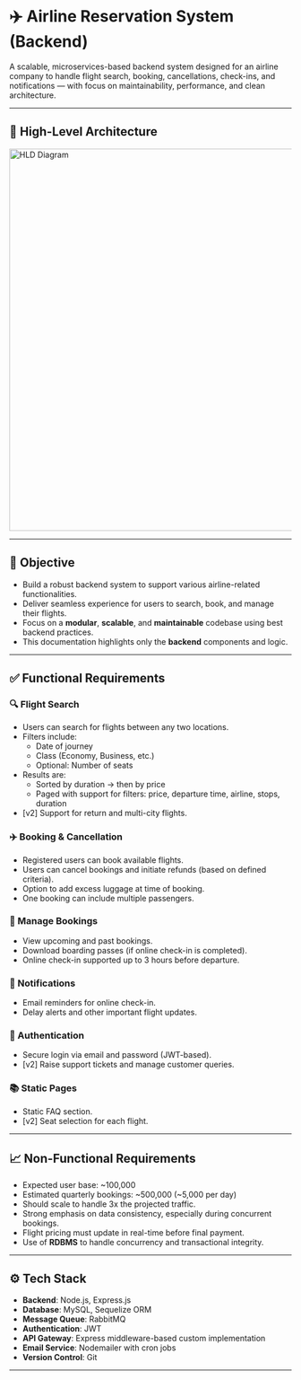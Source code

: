 # ✈️ Airline Reservation System (Backend)

A scalable, microservices-based backend system designed for an airline company to handle flight search, booking, cancellations, check-ins, and notifications — with focus on maintainability, performance, and clean architecture.

---

## 📐 High-Level Architecture

<img width="1002" height="681" alt="HLD Diagram" src="https://github.com/user-attachments/assets/e23b8c2a-490a-46b0-9a95-0adaf6f11cd8" />

---

## 🎯 Objective

- Build a robust backend system to support various airline-related functionalities.
- Deliver seamless experience for users to search, book, and manage their flights.
- Focus on a **modular**, **scalable**, and **maintainable** codebase using best backend practices.
- This documentation highlights only the **backend** components and logic.

---

## ✅ Functional Requirements

### 🔍 Flight Search
- Users can search for flights between any two locations.
- Filters include:
  - Date of journey
  - Class (Economy, Business, etc.)
  - Optional: Number of seats
- Results are:
  - Sorted by duration → then by price
  - Paged with support for filters: price, departure time, airline, stops, duration
- [v2] Support for return and multi-city flights.

### ✈️ Booking & Cancellation
- Registered users can book available flights.
- Users can cancel bookings and initiate refunds (based on defined criteria).
- Option to add excess luggage at time of booking.
- One booking can include multiple passengers.

### 🧾 Manage Bookings
- View upcoming and past bookings.
- Download boarding passes (if online check-in is completed).
- Online check-in supported up to 3 hours before departure.

### 📩 Notifications
- Email reminders for online check-in.
- Delay alerts and other important flight updates.

### 🔐 Authentication
- Secure login via email and password (JWT-based).
- [v2] Raise support tickets and manage customer queries.

### 📚 Static Pages
- Static FAQ section.
- [v2] Seat selection for each flight.

---

## 📈 Non-Functional Requirements

- Expected user base: ~100,000
- Estimated quarterly bookings: ~500,000 (~5,000 per day)
- Should scale to handle 3x the projected traffic.
- Strong emphasis on data consistency, especially during concurrent bookings.
- Flight pricing must update in real-time before final payment.
- Use of **RDBMS** to handle concurrency and transactional integrity.

---

## ⚙️ Tech Stack

- **Backend**: Node.js, Express.js
- **Database**: MySQL, Sequelize ORM
- **Message Queue**: RabbitMQ
- **Authentication**: JWT
- **API Gateway**: Express middleware-based custom implementation
- **Email Service**: Nodemailer with cron jobs
- **Version Control**: Git

---
